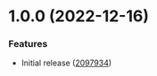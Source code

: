 # 1.0.0 (2022-12-16)


### Features

* Initial release ([2097934](https://github.com/de-it-krachten/ansible-role-sftpchroot/commit/20979345104ca8ea692a8b9d1c19055674b721c6))

